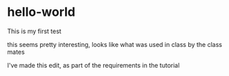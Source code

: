 # hello-world
This is my first test 

this seems pretty interesting, looks like what 
was used in class by the class mates

I've made this edit, as part of the requirements in the tutorial
